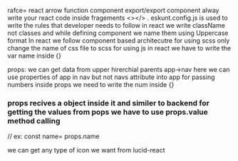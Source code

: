 rafce= react arrow function component export/export component
alway write your react code inside fragements <></> .
eskunt.config.js is used to write the rules that developer needs to follow
in react we write className not classes and while defining component we name them using Uppercase format
In react we follow component based architecutre
for using scss only change the name of css file to scss
for using js in react we have to write the var name inside {}

props:
we can get data from upper hirerchial parents
app->nav here we can use properties of app in nav but not navs attribute into app
for passing numbers inside props we need to write the num inside {}

### props recives a object inside it and similer to backend for getting the values from pops we have to use props.value method calling
//
ex: const name= props.name

we can get any type of icon we want from lucid-react
